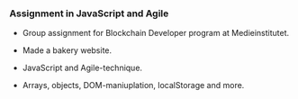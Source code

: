 ### Assignment in JavaScript and Agile

- Group assignment for Blockchain Developer program at Medieinstitutet.

- Made a bakery website.

- JavaScript and Agile-technique.

- Arrays, objects, DOM-maniuplation, localStorage and more.
